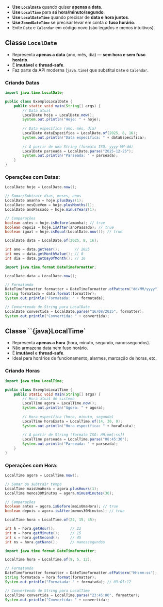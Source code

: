 - **Use `LocalDate`** quando quiser **apenas a data**.
- **Use `LocalTime`** para **só hora/minuto/segundo**.
- **Use `LocalDateTime`** quando precisar de **data e hora juntos**.
- **Use `ZonedDateTime`** se precisar levar em conta o **fuso horário**.
- Evite `Date` e `Calendar` em código novo (são legados e menos intuitivos).

## Classe `LocalDate`

- Representa **apenas a data** (ano, mês, dia) — **sem hora e sem fuso horário**.
- É **imutável** e **thread-safe**.
- Faz parte da API moderna (`java.time`) que substitui `Date` e `Calendar`.

### Criando Datas

```java
import java.time.LocalDate;

public class ExemploLocalDate {
    public static void main(String[] args) {
        // Data atual
        LocalDate hoje = LocalDate.now();
        System.out.println("Hoje: " + hoje);
		
        // Data específica (ano, mês, dia)
        LocalDate dataEspecifica = LocalDate.of(2025, 8, 16);
        System.out.println("Data específica: " + dataEspecifica);
		
        // A partir de uma String (formato ISO: yyyy-MM-dd)
        LocalDate parseada = LocalDate.parse("2025-12-25");
        System.out.println("Parseada: " + parseada);
    }
}
```

### Operações com Datas:

```java title:"Verificações"
LocalDate hoje = LocalDate.now();

// Somar/Subtrair dias, meses, anos
LocalDate amanha = hoje.plusDays(1);
LocalDate mesQueVem = hoje.plusMonths(1);
LocalDate anoPassado = hoje.minusYears(1);

// Comparações
boolean antes = hoje.isBefore(amanha); // true
boolean depois = hoje.isAfter(anoPassado); // true
boolean igual = hoje.isEqual(LocalDate.now()); // true
```

```java title:"Acessando componentes"
LocalDate data = LocalDate.of(2025, 8, 16);

int ano = data.getYear();       // 2025
int mes = data.getMonthValue(); // 8
int dia = data.getDayOfMonth(); // 16
```

```java title:"Formatando Datas"
import java.time.format.DateTimeFormatter;

LocalDate data = LocalDate.now();

// Formatando
DateTimeFormatter formatter = DateTimeFormatter.ofPattern("dd/MM/yyyy");
String formatada = data.format(formatter);
System.out.println("Formatada: " + formatada);

// Convertendo de String para LocalDate
LocalDate convertida = LocalDate.parse("16/08/2025", formatter);
System.out.println("Convertida: " + convertida);
```

## Classe ``{java}LocalTime`

- Representa **apenas a hora** (hora, minuto, segundo, nanossegundos).
- Não armazena data nem fuso horário.
- É **imutável** e **thread-safe**.
- Ideal para horários de funcionamento, alarmes, marcação de horas, etc.

### Criando Horas

```java 
import java.time.LocalTime;

public class ExemploLocalTime {
    public static void main(String[] args) {
        // Hora atual do sistema
        LocalTime agora = LocalTime.now();
        System.out.println("Agora: " + agora);
		
        // Hora específica (hora, minuto, segundo)
        LocalTime horaExata = LocalTime.of(14, 30, 0);
        System.out.println("Hora específica: " + horaExata);
		
        // A partir de String (formato ISO: HH:mm[:ss])
        LocalTime parseada = LocalTime.parse("08:45:30");
        System.out.println("Parseada: " + parseada);
    }
}
```

### Operações com Hora:

```java title:Operações
LocalTime agora = LocalTime.now();

// Somar ou subtrair tempo
LocalTime maisUmaHora = agora.plusHours(1);
LocalTime menos30Minutos = agora.minusMinutes(30);

// Comparações
boolean antes = agora.isBefore(maisUmaHora); // true
boolean depois = agora.isAfter(menos30Minutos); // true
```

```java title:"Acessando componentes"
LocalTime hora = LocalTime.of(22, 15, 45);

int h = hora.getHour();       // 22
int m = hora.getMinute();     // 15
int s = hora.getSecond();     // 45
int ns = hora.getNano();      // nanossegundos
```

```java title:"Formatando horários"
import java.time.format.DateTimeFormatter;

LocalTime hora = LocalTime.of(9, 5, 12);

// Formatando
DateTimeFormatter formatter = DateTimeFormatter.ofPattern("HH:mm:ss");
String formatada = hora.format(formatter);
System.out.println("Formatada: " + formatada); // 09:05:12

// Convertendo de String para LocalTime
LocalTime convertida = LocalTime.parse("23:45:00", formatter);
System.out.println("Convertida: " + convertida);
```

